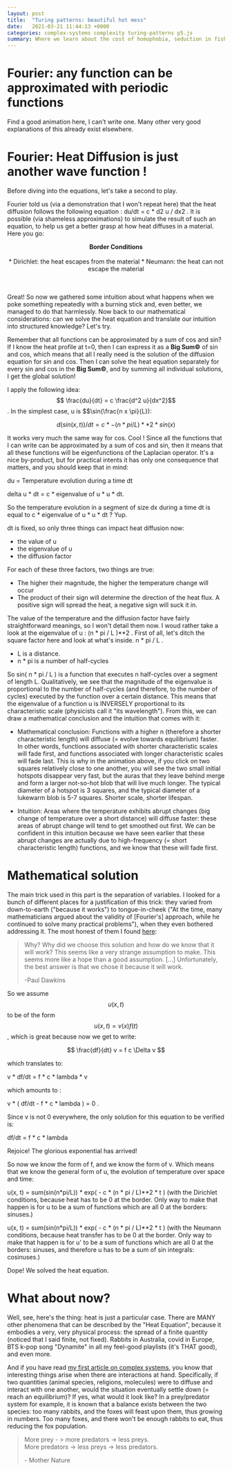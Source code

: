 ```yaml
---
layout: post
title:  "Turing patterns: beautiful hot mess"
date:   2021-03-21 11:44:13 +0000
categories: complex-systems complexity turing-patterns p5.js  
summary: Where we learn about the cost of homophobia, seduction in fishes, and what it means to be hot.
---
```


# Fourier: any function can be approximated with periodic functions

Find a good animation here, I can't write one. Many other very good explanations of this already exist elsewhere.

# Fourier: Heat Diffusion is just another wave function !

Before diving into the equations, let's take a second to play.

Fourier told us (via a demonstration that I won't repeat here) that the heat diffusion follows the following equation : du/dt = c * d2 u / dx2 . It is possible (via shameless approximations) to simulate the result of such an equation, to help us get a better grasp at how heat diffuses in a material. Here you go:

<div id="heatdiff-sketch" style="text-align: center;">

<section style="display: grid; grid-template-columns: 1fr ; grid-template-rows: 1fr 1fr 1fr; column-gap: 5%">
<div>
<b> Border Conditions </b>
</div>

<div class="p5-button-description">
* Dirichlet: the heat escapes from the material
* Neumann: the heat can not escape the material
</div>

<div id = "conditions-button"></div>

</section>


</div>
<script src="{{"js/p5-libraries/p5.js" | relative_url}}" type="text/javascript"></script>
<script src="{{"js/p5-libraries/p5.dom.js" | relative_url}}" type="text/javascript"></script>
<script src="{{"js/p5-libraries/p5.sound.js" | relative_url}}" type="text/javascript"></script>
<script async src="{{"js/heat_diffusion/heatgrid.js" | relative_url}}" type="text/javascript"></script>
<script async src="{{"js/heat_diffusion/heat_sketch.js" | relative_url}}" type="text/javascript"></script>

Great! So now we gathered some intuition about what happens when we poke something repeatedly with a burning stick and, even better, we managed to do that harmlessly. Now back to our mathematical considerations: can we solve the heat equation and translate our intuition into structured knowledge? Let's try.

Remember that all functions can be approximated by a sum of cos and sin? If I know the heat profile at t=0, then I can express it as a **Big Sum©** of sin and cos, which means that all I really need is the solution of the diffusion equation for sin and cos. Then I can solve the heat equation separately for every sin and cos in the **Big Sum©**, and by summing all individual solutions, I get the global solution!

I apply the following idea: $$ \frac{du}{dt} = c \frac{d^2 u}{dx^2}$$ . In the simplest case, u is $$\sin(\frac{n x \pi}{L}):

$$ d (sin(x, t)) / dt = c * -(n*pi / L)**2 * sin(x) $$

It works very much the same way for cos. Cool ! Since all the functions that I can write can be approximated by a sum of cos and sin, then it means that all these functions will be eigenfunctions of the Laplacian operator. It's a nice by-product, but for practical intents it has only one consequence that matters, and you should keep that in mind:

du = Temperature evolution during a time dt

delta u * dt = c * eigenvalue of u * u * dt.

So the temperature evolution in a segment of size dx during a time dt is equal to c * eigenvalue of u * u * dt ?
Yup.

dt is fixed, so only three things can impact heat diffusion now:
- the value of u
- the eigenvalue of u
- the diffusion factor

For each of these three factors, two things are true:
- The higher their magnitude, the higher the temperature change will occur
- The product of their sign will determine the direction of the heat flux. A positive sign will spread the heat, a negative sign will suck it in.

The value of the temperature and the diffusion factor have fairly straightforward meanings, so I won't detail them now. I woud rather take a look at the eigenvalue of u : (n * pi / L )**2 . First of all, let's ditch the square factor here and look at what's inside. n * pi / L .

* L is a distance.
* n * pi is a number of half-cycles

So sin( n * pi / L ) is a function that executes n half-cycles over a segment of length L. Qualitatively, we see that the magnitude of the eigenvalue is proportional to the number of half-cycles (and therefore, to the number of cycles) executed by the function over a certain distance. This means that the eigenvalue of a function u is INVERSELY proportional to its characteristic scale (physicists call it "its wavelength"). From this, we can draw a mathematical conclusion and the intuition that comes with it:

* Mathematical conclusion: Functions with a higher n (therefore a shorter characteristic length) will diffuse (= evolve towards equilibrium) faster. In other words, functions associated with shorter characteristic scales will fade first, and functions associated with longer characteristic scales will fade last. This is why in the animation above, if you click on two squares relatively close to one another, you will see the two small initial hotspots disappear very fast, but the auras that they leave behind merge and form a larger not-so-hot blob that will live much longer. The typical diameter of a hotspot is 3 squares, and the typical diameter of a lukewarm blob is 5-7 squares. Shorter scale, shorter lifespan.

* Intuition: Areas where the temperature exhibits abrupt changes (big change of temperature over a short distance) will diffuse faster: these areas of abrupt change will tend to get smoothed out first. We can be confident in this intuition because we have seen earlier that these abrupt changes are actually due to high-frequency (= short characteristic length) functions, and we know that these will fade first.

# Mathematical solution

The main trick used in this part is the separation of variables. I looked for a bunch of different places for a justification of this trick: they varied from down-to-earth ("because it works") to tongue-in-cheek ("At the time, many mathematicians argued about the validity of [Fourier's] approach, while he continued to solve many practical problems"), when they even bothered addressing it. The most honest of them I found <a href="https://tutorial.math.lamar.edu/Classes/DE/SeparationofVariables.aspx" target="_blank">here</a>:

<blockquote>
Why? Why did we choose this solution and how do we know that it will work? This seems like a very strange assumption to make. This seems more like a hope than a good assumption.
[...]
Unfortunately, the best answer is that we chose it because it will work.
<p class="quote-author"> -Paul Dawkins </p>
</blockquote>

So we assume $$u(x,t)$$ to be of the form $$u(x,t) = v(x) f(t)$$, which is great because now we get to write:

$$ \frac{df}{dt} v = f c \Delta v $$

which translates to:

v * df/dt = f * c * lambda * v

which amounts to :

v * ( df/dt - f * c * lambda ) = 0 .

Since v is not 0 everywhere, the only solution for this equation to be verified is:

df/dt = f * c * lambda

Rejoice! The glorious exponential has arrived!

So now we know the form of f, and we know the form of v. Which means that we know the general form of u, the evolution of temperature over space and time:

u(x, t) = sum(sin(n*pi/L)) * exp( - c * (n * pi / L)**2 * t ) (with the Dirichlet conditions, because heat has to be 0 at the border. Only way to make that happen is for u to be a sum of functions which are all 0 at the borders: sinuses.)

u(x, t) = sum(sin(n*pi/L)) * exp( - c * (n * pi / L)**2 * t ) (with the Neumann conditions, because heat transfer has to be 0 at the border.  Only way to make that happen is for u' to be a sum of functions which are all 0 at the borders: sinuses, and therefore u has to be a sum of sin integrals: cosinuses.)

Dope! We solved the heat equation.

# What about now?

Well, see, here's the thing: heat is just a particular case. There are MANY other phenomena that can be described by the "Heat Equation", because it embodies a very, very physical process: the spread of a finite quantity (noticed that I said finite, not fixed). Rabbits in Australia, covid in Europe, BTS k-pop song "Dynamite" in all my feel-good playlists (it's THAT good), and even more.

And if you have read <a href="https://eartiges.github.io/complex-systems/complexity/p5.js/2021/03/21/collective-behavior-intro-complex-systems.html" target="_blank">my first article on complex systems</a>, you know that interesting things arise when there are interactions at hand. Specifically, if two quantities (animal species, religions, molecules) were to diffuse and interact with one another, would the situation eventually settle down (= reach an equilibrium)? If yes, what would it look like? In a prey/predator system for example, it is known that a balance exists between the two species: too many rabbits, and the foxes will feast upon them, thus growing in numbers. Too many foxes, and there won't be enough rabbits to eat, thus reducing the fox population.
<blockquote>
More prey - > more predators -> less preys. <br>
More predators -> less preys -> less predators. <br>
<p class="quote-author"> - Mother Nature </p>
</blockquote>
